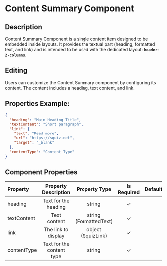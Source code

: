 # Content Summary Component

## Description

Content Summary Component is a single content item designed to be embedded inside layouts. It provides the textual part (heading, formatted text, and link) and is intended to be used with the dedicated layout: **`header-2-columns`**.

## Editing

Users can customize the Content Summary component by configuring its content. The content includes a heading, text content, and link.

## Properties Example:

```json
{
  "heading": "Main Heading Title",
  "textContent": "Short paragraph",
  "link": {
    "text": "Read more",
    "url": "https://squiz.net",
    "target": "_blank"
  },
  "contentType": "Content Type"
}
```

## Component Properties

| Property    |   Property Description    |     Property Type      | Is Required | Default |
| :---------- | :-----------------------: | :--------------------: | :---------: | :-----: |
| heading     |   Text for the heading    |         string         |      ✓      |         |
| textContent |       Text content        | string (FormattedText) |      ✓      |         |
| link        |    The link to display    |   object (SquizLink)   |      ✓      |         |
| contentType | Text for the content type |         string         |      ✓      |         |

